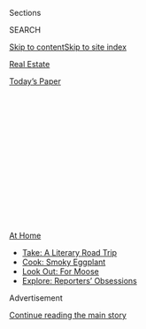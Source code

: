 <div id="app">

<div>

<div>

<div>

<div class="NYTAppHideMasthead css-1q2w90k e1suatyy0">

<div class="section css-ui9rw0 e1suatyy2">

<div class="css-eph4ug er09x8g0">

<div class="css-6n7j50">

</div>

<span class="css-1dv1kvn">Sections</span>

<div class="css-10488qs">

<span class="css-1dv1kvn">SEARCH</span>

</div>

[Skip to content](#site-content)[Skip to site index](#site-index)

</div>

<div id="masthead-section-label" class="css-1wr3we4 eaxe0e00">

[Real
Estate](https://www.nytimes.com/section/realestate)

</div>

<div class="css-10698na e1huz5gh0">

</div>

</div>

<div id="masthead-bar-one" class="section hasLinks css-15hmgas e1csuq9d3">

<div class="css-uqyvli e1csuq9d0">

</div>

<div class="css-1uqjmks e1csuq9d1">

</div>

<div class="css-9e9ivx">

[](https://myaccount.nytimes.com/auth/login?response_type=cookie&client_id=vi)

</div>

<div class="css-1bvtpon e1csuq9d2">

[Today’s
Paper](https://www.nytimes.com/section/todayspaper)

</div>

</div>

</div>

</div>

<div data-aria-hidden="false">

<div id="site-content" data-role="main">

<div>

<div class="css-1aor85t" style="opacity:0.000000001;z-index:-1;visibility:hidden">

<div class="css-1hqnpie">

<div class="css-epjblv">

<span class="css-17xtcya">[Real
Estate](/section/realestate)</span><span class="css-x15j1o">|</span><span class="css-fwqvlz">It’s
Summertime, and the Gardening Should Be Easy,
Right?</span>

</div>

<div class="css-k008qs">

<div class="css-1iwv8en">

<span class="css-18z7m18"></span>

<div>

</div>

</div>

<span class="css-1n6z4y">https://nyti.ms/2X2g0pF</span>

<div class="css-1705lsu">

<div class="css-4xjgmj">

<div class="css-4skfbu" data-role="toolbar" data-aria-label="Social Media Share buttons, Save button, and Comments Panel with current comment count" data-testid="share-tools">

  - 
  - 
  - 
  - 
    
    <div class="css-6n7j50">
    
    </div>

  - 
  - 

</div>

</div>

</div>

</div>

</div>

</div>

<div id="NYT_TOP_BANNER_REGION" class="css-13pd83m">

<div>

<div id="maps-athome-menu" class="section interactive-content interactive-size-medium css-1edisqu">

<div class="css-17ih8de interactive-body">

<div class="at-home-nav__innerContainer">

<div class="at-home-nav__title">

[At
Home](https://www.nytimes.com/spotlight/at-home?action=click&pgtype=Article&state=default&region=TOP_BANNER&context=at_home_menu)

</div>

  - [Take: A Literary Road
    Trip](https://www.nytimes.com/2020/07/28/books/time-for-a-literary-road-trip.html?action=click&pgtype=Article&state=default&region=TOP_BANNER&context=at_home_menu)
  - [Cook: Smoky
    Eggplant](https://www.nytimes.com/2020/07/29/magazine/bored-with-your-home-cooking-some-smoky-eggplant-will-fix-that.html?action=click&pgtype=Article&state=default&region=TOP_BANNER&context=at_home_menu)
  - [Look Out: For
    Moose](https://www.nytimes.com/2020/07/27/travel/moose-michigan-isle-royale.html?action=click&pgtype=Article&state=default&region=TOP_BANNER&context=at_home_menu)
  - [Explore: Reporters’
    Obsessions](https://www.nytimes.com/interactive/2020/at-home/even-more-reporters-editors-diaries-lists-recommendations.html?action=click&pgtype=Article&state=default&region=TOP_BANNER&context=at_home_menu)

</div>

</div>

</div>

</div>

</div>

<div id="top-wrapper" class="css-1sy8kpn">

<div id="top-slug" class="css-l9onyx">

Advertisement

</div>

[Continue reading the main
story](#after-top)

<div class="ad top-wrapper" style="text-align:center;height:100%;display:block;min-height:250px">

<div id="top" class="place-ad" data-position="top" data-size-key="top">

</div>

</div>

<div id="after-top">

</div>

</div>

<div>

<div id="sponsor-wrapper" class="css-1hyfx7x">

<div id="sponsor-slug" class="css-19vbshk">

Supported by

</div>

[Continue reading the main
story](#after-sponsor)

<div id="sponsor" class="ad sponsor-wrapper" style="text-align:center;height:100%;display:block">

</div>

<div id="after-sponsor">

</div>

</div>

<div class="css-186x18t">

IN THE GARDEN

</div>

<div class="css-1vkm6nb ehdk2mb0">

# It’s Summertime, and the Gardening Should Be Easy, Right?

</div>

Actually, there’s a lot you still need to do. Here’s a list to get you
started.

<div class="css-79elbk" data-testid="photoviewer-wrapper">

<div class="css-z3e15g" data-testid="photoviewer-wrapper-hidden">

</div>

<div class="css-1a48zt4 ehw59r15" data-testid="photoviewer-children">

![<span class="css-16f3y1r e13ogyst0" data-aria-hidden="true">The lavish
summer plantings at Untermyer Park and Gardens, in Yonkers, N.Y.,
include colorful coleus (bronze Main Street Wall Street and dark Fishnet
Stockings), the ornamental pepper Purple Flash and pink Salvia greggii
Joy.</span><span class="css-cnj6d5 e1z0qqy90" itemprop="copyrightHolder"><span class="css-1ly73wi e1tej78p0">Credit...</span><span><span>Jessica
Norman/Untermyer Gardens
Conservancy</span></span></span>](https://static01.nyt.com/images/2020/08/02/realestate/29garden1/29garden1-articleLarge.jpg?quality=75&auto=webp&disable=upscale)

</div>

</div>

<div class="css-18e8msd">

<div class="css-vp77d3 epjyd6m0">

<div class="css-1baulvz">

By <span class="css-1baulvz last-byline" itemprop="name">Margaret
Roach</span>

</div>

</div>

  - July 29,
    2020

  - 
    
    <div class="css-4xjgmj">
    
    <div class="css-d8bdto" data-role="toolbar" data-aria-label="Social Media Share buttons, Save button, and Comments Panel with current comment count" data-testid="share-tools">
    
      - 
      - 
      - 
      - 
        
        <div class="css-6n7j50">
        
        </div>
    
      - 
      - 
    
    </div>
    
    </div>

</div>

</div>

<div class="section meteredContent css-1r7ky0e" name="articleBody" itemprop="articleBody">

<div class="css-1fanzo5 StoryBodyCompanionColumn">

<div class="css-53u6y8">

For any gardener, high summer is quiet compared to spring or fall, with
the requisite cleanup. But while it may not be a time for ambitious
planting projects, it is a time for ongoing maintenance — especially
chores that pay off long-term.

At public gardens like Untermyer Park and Gardens in Yonkers, N.Y., a
43-acre former estate on the Hudson, it was an eerily quiet spring and
early summer without visitors, even before the “summer pause,” as
Timothy Tilghman, the head gardener calls it. But there is still work to
be done.

“Patrons elevate the standards,” Mr. Tilghman said, but even without
them, “a public garden should always be display-worthy.” He keeps his
eye on his list of tasks, reshuffling entries as priorities and staffing
levels
shift.

</div>

</div>

<div class="css-1fanzo5 StoryBodyCompanionColumn">

<div class="css-53u6y8">

-----

</div>

</div>

<div style="max-width:100%;margin:0 auto">

<div class="css-17dprlf" data-id="100000007090094" data-slug="Ask-About-Gardening-Promo" style="max-width:600px">

</div>

</div>

<div class="css-1fanzo5 StoryBodyCompanionColumn">

<div class="css-53u6y8">

-----

Almost no one saw the pink-and-purple palette carefully planned to
delight early season visitors, although the seeds had been tracked down
and propagated. To spare those sweet peas, purple-leaf mustards and
violets a fate as compost before their time, the bare-bones crew took
some home for private enjoyment, which eliminated one chore — watering
them — from their to-do list.

The lockdown did allow a little cheating: The crew left sprinklers and
hoses out between waterings of the 2,000 newly planted perennials,
rather than dragging them back into storage daily, as they would in a
normal year.

</div>

</div>

<div class="css-79elbk" data-testid="photoviewer-wrapper">

<div class="css-z3e15g" data-testid="photoviewer-wrapper-hidden">

</div>

<div class="css-1a48zt4 ehw59r15" data-testid="photoviewer-children">

![<span class="css-16f3y1r e13ogyst0" data-aria-hidden="true">The Walled
Garden at Untermyer, built in 1917, was inspired by ancient Indo-Persian
gardens. It is divided into quadrants by waterways that today’s
gardeners flank with tulips in spring, then replace with summer annuals,
including purple and orange Gomphrena and yellow
coleus.</span><span class="css-cnj6d5 e1z0qqy90" itemprop="copyrightHolder"><span class="css-1ly73wi e1tej78p0">Credit...</span><span>Jessica
Norman, Untermyer Gardens
Conservancy</span></span>](https://static01.nyt.com/images/2020/08/02/realestate/29garden2/29garden2-articleLarge.jpg?quality=75&auto=webp&disable=upscale)

</div>

</div>

<div class="css-1fanzo5 StoryBodyCompanionColumn">

<div class="css-53u6y8">

But in other ways, the public’s absence got back at the gardeners by
creating additional tasks: “We never have to weed our paths, because
usually visitors walk on them,” Mr. Tilghman said. “But this year, no
feet.”

Perhaps he can cross that job off his list now, as [Untermyer
reopened](https://www.untermyergardens.org/visit.html) on Fridays,
Saturdays and Sundays beginning July 10, with timed tickets. Guests are
back, and as August beckons, Mr. Tilghman shared his high-summer to-do
list.

## Water and Weed Consistently

“If you can’t enjoy weeding, you won’t be a happy gardener,” said Mr.
Tilghman, citing its importance to a garden’s health and visuals.
“Everyone enjoys the neatness of a fresh planting, but unless you’re
willing and eager to get in there and weed …”

Deep, diligent watering, like weeding, is also crucial. (Although after
each session at Untermyer, the gear must once again be stowed.)

And while you’re tending to both: Observe and make note of what needs
fixing.

“We look for scale, vigor, composition — and aesthetic worthiness,” Mr.
Tilghman said. “Does a plant look good in the border, and is it worth
growing?”

Sometimes what was irresistible in a catalog isn’t as appealing in your
garden. “Once established, maybe it doesn’t add a strong visual element,
or it’s too compact — or colonizes when you didn’t expect it to,” he
said.

At Untermyer, those insights become essential fodder for action plans in
the fall and the following
spring.

</div>

</div>

<div class="css-79elbk" data-testid="photoviewer-wrapper">

<div class="css-z3e15g" data-testid="photoviewer-wrapper-hidden">

</div>

<div class="css-1a48zt4 ehw59r15" data-testid="photoviewer-children">

<div class="css-1xdhyk6 erfvjey0">

<span class="css-1ly73wi e1tej78p0">Image</span>

<div class="css-zjzyr8">

<div data-testid="lazyimage-container" style="height:257.1333333333334px">

</div>

</div>

</div>

<span class="css-16f3y1r e13ogyst0" data-aria-hidden="true">Although
some blooms may be sacrificed, the gardeners at Untermyer may cut out
badly placed branches of long-neglected cherry trees in the relative
quiet of August, rather than let them get more overgrown and compromise
the aging trees’
health.</span><span class="css-cnj6d5 e1z0qqy90" itemprop="copyrightHolder"><span class="css-1ly73wi e1tej78p0">Credit...</span><span>Jessica
Norman, Untermyer Gardens Conservancy</span></span>

</div>

</div>

<div class="css-1fanzo5 StoryBodyCompanionColumn">

<div class="css-53u6y8">

## Deadhead and Groom

Untermyer’s lavish annual and tropical schemes in beds and pots are
deadheaded regularly and pinched back for scale. But not just the
annuals.

Some shrubs, including messy-looking spent roses and even certain
[hydrangeas](https://www.nytimes.com/2020/07/01/realestate/how-to-grow-hydrangea-uncommon-varieties.html/),
also need grooming.

“While most hydrangeas look great through winter, some don’t,” Mr.
Tilghman said. “The arborescens flowers that won’t look good dry and
tawny, and pull the plant down into a flattened mess — they get
deadheaded, too,” along with any floppy blue mopheads or macrophyllas.

“We’d rather have nice green shrubs,” he said. “Thankfully, the oakleaf
types, you usually don’t have to touch.”

## Or Plan to Save Seed

Some [annuals
self-sow](https://www.nytimes.com/2020/04/28/realestate/shopping-your-garden-plants-flowers.html?/)
if they are allowed to set seed — including Nicotiana, Verbena
bonariensis and annual poppies. So don’t deadhead every last fading
flower as late summer approaches.

“When I go into a nursery and there’s a flat of 12 seedlings at $5 a
plant, I just can’t buy it,” Mr. Tilghman said. “With the really
prolific self-sowers, it’s much more economical to gather seed this
summer and fall — or just plan to leave plants in place to sow
themselves.”

</div>

</div>

<div class="css-79elbk" data-testid="photoviewer-wrapper">

<div class="css-z3e15g" data-testid="photoviewer-wrapper-hidden">

</div>

<div class="css-1a48zt4 ehw59r15" data-testid="photoviewer-children">

<div class="css-1xdhyk6 erfvjey0">

<span class="css-1ly73wi e1tej78p0">Image</span>

<div class="css-zjzyr8">

<div data-testid="lazyimage-container" style="height:257.1333333333334px">

</div>

</div>

</div>

<span class="css-16f3y1r e13ogyst0" data-aria-hidden="true">In August
2018, the Untermyer gardeners began turning the estate’s former
gatehouse into the Ruin Garden, using shade plants with diverse colors
and textures of foliage. Because the property had been in decline for
decades, they had to dig down three feet to remove years of debris and
bring in new soil. But they left the graffiti on the walls.
 </span><span class="css-cnj6d5 e1z0qqy90" itemprop="copyrightHolder"><span class="css-1ly73wi e1tej78p0">Credit...</span><span>Jessica
Norman, Untermyer Gardens Conservancy</span></span>

</div>

</div>

<div class="css-1fanzo5 StoryBodyCompanionColumn">

<div class="css-53u6y8">

## Don’t Forget to Edge

Attention to detail was instilled in Mr. Tilghman when he worked for
Marco Polo Stufano, the founding director of horticulture at Wave Hill,
a public garden not far down the Hudson, in the Bronx.

“A secret: You can make your garden look pretty good, no matter what’s
really going on,” he said, “as long as path and bed edges are crisp and
weed-free. Marco used to remind us that ‘God is in the edges.’”

Although the traditional method involves the use of an edging tool or
spade, or even sheep shears to clip errant grass, Mr. Tilghman automates
the process (always wearing eye and ear protection): He turns a weed
whip, or string trimmer, 180 degrees to cut a vertical slice rather than
a horizontal one. The trigger will be on top of the pole, meaning you
use your thumb to operate it.

“Rather than working in a sweeping motion,” he said, “I put the motor
against my hip, so I’m not moving the whip, but slowly walking with it
in position.” It takes practice, but is a timesaver.

“I got yelled at the first time I did it at Wave Hill, but then Marco
followed me around for a minute and acknowledged it wasn’t as good, but
good enough — which I took for an
approval.”

</div>

</div>

<div class="css-79elbk" data-testid="photoviewer-wrapper">

<div class="css-z3e15g" data-testid="photoviewer-wrapper-hidden">

</div>

<div class="css-1a48zt4 ehw59r15" data-testid="photoviewer-children">

<div class="css-1xdhyk6 erfvjey0">

<span class="css-1ly73wi e1tej78p0">Image</span>

<div class="css-zjzyr8">

<div data-testid="lazyimage-container" style="height:257.1333333333334px">

</div>

</div>

</div>

<span class="css-16f3y1r e13ogyst0" data-aria-hidden="true">A ring of
mulch applied two or three inches deep right out to the drip line,
rather than ground cover-plantings or even grass, is best beneath trees,
reducing competition for moisture and nutrients. But mulch should never
be piled against the trunk, where it can invite pests and disease, and
the tree’s
decline.</span><span class="css-cnj6d5 e1z0qqy90" itemprop="copyrightHolder"><span class="css-1ly73wi e1tej78p0">Credit...</span><span>Jessica
Norman, Untermyer Gardens Conservancy</span></span>

</div>

</div>

<div class="css-1fanzo5 StoryBodyCompanionColumn">

<div class="css-53u6y8">

## There’s a Right (and a Wrong) Way to Mulch Around Trees

A ring of mulch right out to the drip line is better for a tree than
ground cover or even grass, which compete for moisture and nutrients.

</div>

</div>

<div class="css-1fanzo5 StoryBodyCompanionColumn">

<div class="css-53u6y8">

Untermyer’s two most important trees, old weeping beeches, had been
underplanted with pachysandra, which Mr. Tilghman removed in favor of
mulch. But just two or three inches, no deeper — never [the dreaded
“volcano mulch”](https://bygl.osu.edu/node/1006) — and never mulch
against the trunk, where it can harm the bark and invite decline.

“If you do have ground cover growing around trees,” he said, “this is a
good time to edit and get it six to 12 inches away from the trunk, like
the mulch.” Rodents love to tuck in and gnaw on bark, especially in
winter.

## Summer-Prune That Wisteria

Rampant vines like wisteria — which got their precise, hard pruning at
Untermyer back to three to five nodes for each strong shoot in late
winter — need touch-ups once or twice in season.

“It’s so vigorous it outgrows its space, and just looks bad,” Mr.
Tilghman said. “We don’t cut back as far as the detailed March pruning,
but we keep it from going wild.”

Lusty climbers like Dutchman’s pipe (Aristolochia) and trumpet vine
(Campsis) also benefit from pruning. And with the trumpet vine, he said,
“look for any growth coming up from underground runners now, too, and
cut it out.”

Other summer-pruning targets include fruit trees. At Untermyer, Mr.
Tilghman identifies and removes any bad branching in the ornamental
cherries and other trees, including suckers at the base, vertical shoots
jutting up off branches and inward-facing or crossing ones.

“Sometimes it’s easier to prune for shape and scale when you see the
plant in leaf,” he said. “Some structural cuts may sacrifice a little
spring show, but it’s healthier for the tree than getting more
overgrown.”

</div>

</div>

<div class="css-1fanzo5 StoryBodyCompanionColumn">

<div class="css-53u6y8">

He added: “Any textbook that gives you the exact right time to prune
each plant is leaving out something: Realistically, sometimes you just
have to do it when you have
time.”

</div>

</div>

<div class="css-79elbk" data-testid="photoviewer-wrapper">

<div class="css-z3e15g" data-testid="photoviewer-wrapper-hidden">

</div>

<div class="css-1a48zt4 ehw59r15" data-testid="photoviewer-children">

<div class="css-1xdhyk6 erfvjey0">

<span class="css-1ly73wi e1tej78p0">Image</span>

<div class="css-zjzyr8">

<div data-testid="lazyimage-container" style="height:257.1333333333334px">

</div>

</div>

</div>

<span class="css-16f3y1r e13ogyst0" data-aria-hidden="true">When the
view’s the thing, keep plantings simple. The Vista at Untermyer is
embellished with ancient Roman columns installed by its long-ago owner,
Samuel Untermyer, and beyond that, by the river and Palisades. To frame
the landscape, but avoid competing with it, the gardeners created an
allée of 99 evergreen Cryptomeria and twin swaths of golden Japanese
forest grass (Hakonechloa macra
Aureola).</span><span class="css-cnj6d5 e1z0qqy90" itemprop="copyrightHolder"><span class="css-1ly73wi e1tej78p0">Credit...</span><span>Jessica
Norman, Untermyer Gardens Conservancy</span></span>

</div>

</div>

<div class="css-1fanzo5 StoryBodyCompanionColumn">

<div class="css-53u6y8">

## Sometimes Simpler Is Better

For all Untermyer’s artful plant combinations, sometimes simplicity is
preferable. Are there places in your garden that need quieting?

The Vista, one the garden’s most important Hudson views, is embellished
by ancient Roman columns installed by the long-ago property owner,
Samuel Untermyer, and beyond that, by the river and rugged Palisades.

The team created an allée of 99 Cryptomeria and, beneath them, twin
stretches of golden Japanese forest grass (Hakonechloa macra Aureola).
Both plants have year-round appeal and neither distracts from the real
show. Instead, they frame it.

“On any main axis or transition moment within a smaller garden, or
anywhere you have a bigger view,” Mr. Tilghman said, “an overly fussy
planting can actually compete and add visual static. Let the big moment
nearby show.”

## If There’s a Break in the Heat, Prep Future Beds

That weedy spot out back you’ve been meaning to start over on, or the
new bed you’ve been imagining? If the heat relents even briefly, push
through and prep them.

</div>

</div>

<div class="css-1fanzo5 StoryBodyCompanionColumn">

<div class="css-53u6y8">

The Untermyer crew did that and more in August 2018, in the former
estate gatehouse that is now the Ruin Garden. Because the estate and its
gardens had been abandoned and in decline for decades before being
rescued in 2011, a major cleanup was required.

“Hopefully, your task will not be quite as daunting,” Mr. Tilghman said.
“We had soil full of trash, broken bottles — so we had to excavate
three-plus feet and build it back up.”

What they didn’t remove: the graffiti on the walls. It remains as a
testament to Untermyer’s incredible history.

-----

For weekly email updates on residential real estate news, [sign up
here](http://www.nytimes.com/newsletters/realestate/). Follow us on
Twitter: [@nytrealestate](https://twitter.com/nytrealestate).

</div>

</div>

</div>

<div>

</div>

<div>

</div>

<div>

</div>

<div>

<div id="bottom-wrapper" class="css-1ede5it">

<div id="bottom-slug" class="css-l9onyx">

Advertisement

</div>

[Continue reading the main
story](#after-bottom)

<div id="bottom" class="ad bottom-wrapper" style="text-align:center;height:100%;display:block;min-height:90px">

</div>

<div id="after-bottom">

</div>

</div>

</div>

</div>

</div>

## Site Index

<div>

</div>

## Site Information Navigation

  - [© <span>2020</span> <span>The New York Times
    Company</span>](https://help.nytimes.com/hc/en-us/articles/115014792127-Copyright-notice)

<!-- end list -->

  - [NYTCo](https://www.nytco.com/)
  - [Contact
    Us](https://help.nytimes.com/hc/en-us/articles/115015385887-Contact-Us)
  - [Work with us](https://www.nytco.com/careers/)
  - [Advertise](https://nytmediakit.com/)
  - [T Brand Studio](http://www.tbrandstudio.com/)
  - [Your Ad
    Choices](https://www.nytimes.com/privacy/cookie-policy#how-do-i-manage-trackers)
  - [Privacy](https://www.nytimes.com/privacy)
  - [Terms of
    Service](https://help.nytimes.com/hc/en-us/articles/115014893428-Terms-of-service)
  - [Terms of
    Sale](https://help.nytimes.com/hc/en-us/articles/115014893968-Terms-of-sale)
  - [Site
    Map](https://spiderbites.nytimes.com)
  - [Help](https://help.nytimes.com/hc/en-us)
  - [Subscriptions](https://www.nytimes.com/subscription?campaignId=37WXW)

</div>

</div>

</div>

</div>
